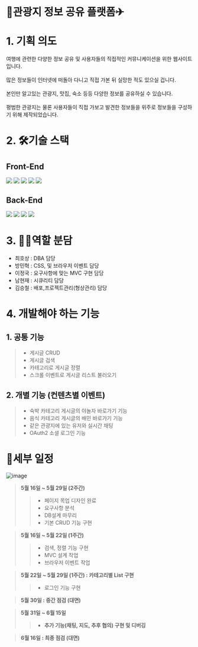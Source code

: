 # 🚌관광지 정보 공유 플랫폼✈

# 1. 기획 의도
여행에 관련한 다양한 정보 공유 및 사용자들의 직접적인 커뮤니케이션을 위한 웹사이트 입니다.<br><br>
많은 정보들이 인터넷에 떠돌아 다니고 직접 가본 뒤 실망한 적도 있으실 겁니다.<br><br>
본인만 알고있는 관광지, 맛집, 숙소 등등 다양한 정보를 공유하실 수 있습니다.<br><br>
평범한 관광지는 물론 사용자들이 직접 가보고 발견한 정보들을 위주로
정보들을 구성하기 위해 제작되었습니다.

# 2. 🛠기술 스택
## Front-End  
<img src="https://img.shields.io/badge/html5-E34F26?style=for-the-badge&logo=html5&logoColor=white"> <img src="https://img.shields.io/badge/css-1572B6?style=for-the-badge&logo=css3&logoColor=white"> <img src="https://img.shields.io/badge/javascript-F7DF1E?style=for-the-badge&logo=javascript&logoColor=black"> <img src="https://img.shields.io/badge/jquery-0769AD?style=for-the-badge&logo=jquery&logoColor=white"> <img src="https://img.shields.io/badge/bootstrap-7952B3?style=for-the-badge&logo=bootstrap&logoColor=white">

## Back-End
<img src="https://img.shields.io/badge/java-007396?style=for-the-badge&logo=java&logoColor=white"> <img src="https://img.shields.io/badge/spring data jpa-59666C?style=for-the-badge&logo=hibernate&logoColor=white"> <img src="https://img.shields.io/badge/spring boot-6DB33F?style=for-the-badge&logo=spring Boot&logoColor=white"> <img src="https://img.shields.io/badge/mariaDB-003545?style=for-the-badge&logo=mariaDB&logoColor=white">

# 3. 👯‍♂️역할 분담
- 최호상 : DBA 담당<br>
- 방민혁 : CSS, 및 브라우저 이벤트 담당<br>
- 이정국 : 요구사항에 맞는 MVC 구현 담당<br>
- 남현재 : 시큐리티 담당<br>
- 김승철 : 배포,프로젝트관리(형상관리) 담당<br>

# 4. 개발해야 하는 기능
## 1. 공통 기능
> - 게시글 CRUD<br>
> - 게시글 검색<br>
> - 카테고리로 게시글 정렬<br>
> - 스크롤 이벤트로 게시글 리스트 불러오기 <br>

## 2. 개별 기능 (컨텐츠별 이벤트)
> - 숙박 카테고리 게시글의 야놀자 바로가기 기능<br>
> - 음식 카테고리 게시글의 배민 바로가기 기능<br>
> - 같은 관광지에 있는 유저와 실시간 채팅<br>
> - OAuth2 소셜 로그인 기능<br>

# 📜세부 일정
![image](https://user-images.githubusercontent.com/81150979/168008787-52f3f2e3-90b4-4655-b450-a61264e7d5a3.png)
> <strong>5월 16일 ~ 5월 29일 (2주간)</strong><br>
>> - 페이지 목업 디자인 완료
>> - 요구사항 분석
>> - DB설계 마무리
>> - 기본 CRUD 기능 구현<br>

> <strong>5월 16일 ~ 5월 22일 (1주간)</strong><br>
>> - 검색, 정렬 기능 구현
>> - MVC 설계 작업
>> - 브라우저 이벤트 작업 <br>

> <strong>5월 22일 ~ 5월 29일 (1주간) : 카테고리별 List 구현</strong><br>
>> - 로그인 기능 구현<br>

> <strong>5월 30일 : 중간 점검 (대면)<br>

> <strong>5월 31일 ~ 6월 15일</strong><br>
>> - 추가 기능(채팅, 지도, 추후 협의) 구현 및 디버깅<br>

> <strong>6월 16일 : 최종 점검 (대면)</strong><br>
